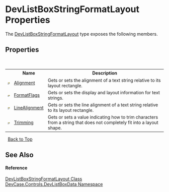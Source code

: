 # DevListBoxStringFormatLayout Properties
 

The <a href="T_DevCase_Controls_DevListBoxData_DevListBoxStringFormatLayout">DevListBoxStringFormatLayout</a> type exposes the following members.


## Properties
&nbsp;<table><tr><th></th><th>Name</th><th>Description</th></tr><tr><td>![Public property](media/pubproperty.gif "Public property")</td><td><a href="P_DevCase_Controls_DevListBoxData_DevListBoxStringFormatLayout_Alignment">Alignment</a></td><td>
Gets or sets the alignment of a text string relative to its layout rectangle.</td></tr><tr><td>![Public property](media/pubproperty.gif "Public property")</td><td><a href="P_DevCase_Controls_DevListBoxData_DevListBoxStringFormatLayout_FormatFlags">FormatFlags</a></td><td>
Gets or sets the display and layout information for text strings.</td></tr><tr><td>![Public property](media/pubproperty.gif "Public property")</td><td><a href="P_DevCase_Controls_DevListBoxData_DevListBoxStringFormatLayout_LineAlignment">LineAlignment</a></td><td>
Gets or sets the line alignment of a text string relative to its layout rectangle.</td></tr><tr><td>![Public property](media/pubproperty.gif "Public property")</td><td><a href="P_DevCase_Controls_DevListBoxData_DevListBoxStringFormatLayout_Trimming">Trimming</a></td><td>
Gets or sets a value indicating how to trim characters from a string that does not completely fit into a layout shape.</td></tr></table>&nbsp;
<a href="#devlistboxstringformatlayout-properties">Back to Top</a>

## See Also


#### Reference
<a href="T_DevCase_Controls_DevListBoxData_DevListBoxStringFormatLayout">DevListBoxStringFormatLayout Class</a><br /><a href="N_DevCase_Controls_DevListBoxData">DevCase.Controls.DevListBoxData Namespace</a><br />
